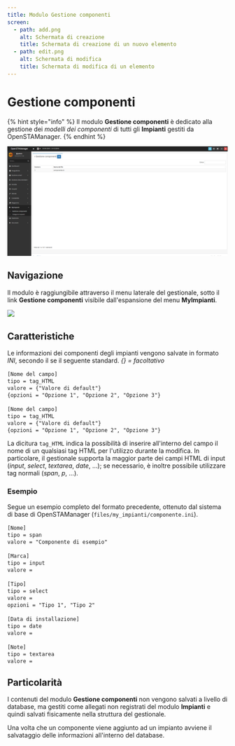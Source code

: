 ```yaml
---
title: Modulo Gestione componenti
screen:
  - path: add.png
    alt: Schermata di creazione
    title: Schermata di creazione di un nuovo elemento
  - path: edit.png
    alt: Schermata di modifica
    title: Schermata di modifica di un elemento
---
```


# Gestione componenti

{% hint style="info" %}
Il modulo **Gestione componenti** è dedicato alla gestione dei _modelli dei componenti_ di tutti gli **Impianti** gestiti da OpenSTAManager.
{% endhint %}

![Screenshot interfaccia gestione componenti](../../.gitbook/assets/interfacciagestionecomponenti.PNG)

## Navigazione

Il modulo è raggiungibile attraverso il menu laterale del gestionale, sotto il link **Gestione componenti** visibile dall'espansione del menu **MyImpianti**.

![](https://firebasestorage.googleapis.com/v0/b/gitbook-x-prod.appspot.com/o/spaces%2F-LZJeLg23eVDvrCv74U7-887967055%2Fuploads%2FCUldQPrSd53UJdUxxOO9%2Ffile.png?alt=media)

## Caratteristiche

Le informazioni dei componenti degli impianti vengono salvate in formato _INI_, secondo il se il seguente standard. _{} = facoltativo_

```
[Nome del campo]
tipo = tag_HTML
valore = {"Valore di default"}
{opzioni = "Opzione 1", "Opzione 2", "Opzione 3"}

[Nome del campo]
tipo = tag_HTML
valore = {"Valore di default"}
{opzioni = "Opzione 1", "Opzione 2", "Opzione 3"}
```

La dicitura `tag_HTML` indica la possibilità di inserire all'interno del campo il nome di un qualsiasi tag HTML per l'utilizzo durante la modifica. In particolare, il gestionale supporta la maggior parte dei campi HTML di input (_input_, _select_, _textarea_, _date_, ...); se necessario, è inoltre possibile utilizzare tag normali (_span_, _p_, ...).

### Esempio

Segue un esempio completo del formato precedente, ottenuto dal sistema di base di OpenSTAManager (`files/my_impianti/componente.ini`).

```
[Nome]
tipo = span
valore = "Componente di esempio"

[Marca]
tipo = input
valore =

[Tipo]
tipo = select
valore =
opzioni = "Tipo 1", "Tipo 2"

[Data di installazione]
tipo = date
valore =

[Note]
tipo = textarea
valore =
```

## Particolarità

I contenuti del modulo **Gestione componenti** non vengono salvati a livello di database, ma gestiti come allegati non registrati del modulo **Impianti** e quindi salvati fisicamente nella struttura del gestionale.

Una volta che un componente viene aggiunto ad un impianto avviene il salvataggio delle informazioni all'interno del database.
